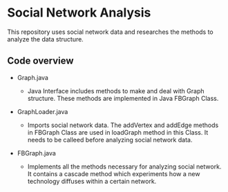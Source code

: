 # Social Network Analysis

This repository uses social network data and researches the methods to analyze the data structure.

## Code overview

* Graph.java
  * Java Interface includes methods to make and deal with Graph structure. These methods are implemented in Java FBGraph Class.

* GraphLoader.java
  * Imports social network data. The addVertex and addEdge methods in FBGraph Class are used in loadGraph method in this Class. It needs to be calleed before analyzing social network data.

* FBGraph.java
  * Implements all the methods necessary for analyzing social network. It contains a cascade method which experiments how a new technology diffuses within a certain network. 
